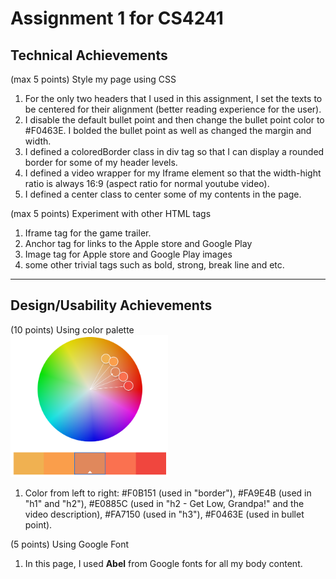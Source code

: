 # Assignment 1 for CS4241
## Technical Achievements
(max 5 points) Style my page using CSS
1. For the only two headers that I used in this assignment, I set the texts to be centered for their alignment (better reading experience for the user).
2. I disable the default bullet point and then change the bullet point color to #F0463E. I bolded the bullet point as well as changed the margin and width.
3. I defined a coloredBorder class in div tag so that I can display a rounded border for some of my header levels. 
4. I defined a video wrapper for my Iframe element so that the width-hight ratio is always 16:9 (aspect ratio for normal youtube video).
5. I defined a center class to center some of my contents in the page.    

(max 5 points) Experiment with other HTML tags
1. Iframe tag for the game trailer.
2. Anchor tag for links to the Apple store and Google Play 
3. Image tag for Apple store and Google Play images
4. some other trivial tags such as bold, strong, break line and etc.

---

## Design/Usability Achievements
(10 points) Using color palette   
<img src="images/colorPalette.png" alt="Color Palette" style="width:50%; height:50%;">   

1. Color from left to right: #F0B151 (used in "border"), #FA9E4B (used in "h1" and "h2"), #E0885C (used in "h2 - Get Low, Grandpa!" and the video description), #FA7150 (used in "h3"), #F0463E (used in bullet point).
    
(5 points) Using Google Font     
1. In this page, I used <strong>Abel</strong> from Google fonts for all my body content.

